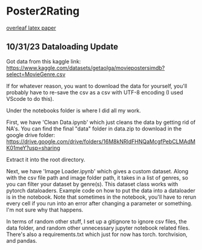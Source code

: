 # Poster2Rating
[overleaf latex paper](https://www.overleaf.com/9544989412kszmvvmqvgdp#323e03)

## 10/31/23 Dataloading Update

Got data from this kaggle link: https://www.kaggle.com/datasets/getaolga/moviepostersimdb?select=MovieGenre.csv

If for whatever reason, you want to download the data for yourself, you'll probably have to re-save the csv as a csv with UTF-8 encoding (I used VScode to do this).

Under the notebooks folder is where I did all my work. 

First, we have 'Clean Data.ipynb' which just cleans the data by getting rid of NA's. You can find the final "data" folder in data.zip to download in the google drive folder: https://drive.google.com/drive/folders/16M8kNRldFHNQaMcgfPebCLMAdMK01meY?usp=sharing

Extract it into the root directory.

Next, we have 'Image Loader.ipynb' which gives a custom dataset. Along with the csv file path and image folder path, it takes in a list of genres, so you can filter your dataset by genre(s). This dataset class works with pytorch dataloaders. Example code on how to put the data into a dataloader is in the notebook. Note that sometimes in the notebook, you'll have to rerun every cell if you run into an error after changing a parameter or something. I'm not sure why that happens.

In terms of random other stuff, I set up a gitignore to ignore csv files, the data folder, and random other unnecessary jupyter notebook related files. There's also a requirements.txt which just for now has torch. torchvision, and pandas.

